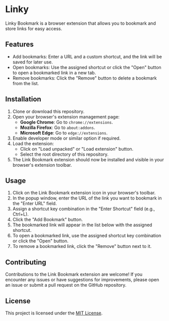 # Linky

Linky Bookmark is a browser extension that allows you to bookmark and store links for easy access.

## Features

- Add bookmarks: Enter a URL and a custom shortcut, and the link will be saved for later use.
- Open bookmarks: Use the assigned shortcut or click the "Open" button to open a bookmarked link in a new tab.
- Remove bookmarks: Click the "Remove" button to delete a bookmark from the list.

## Installation

1. Clone or download this repository.
2. Open your browser's extension management page:
   - **Google Chrome**: Go to `chrome://extensions`.
   - **Mozilla Firefox**: Go to `about:addons`.
   - **Microsoft Edge**: Go to `edge://extensions`.
3. Enable developer mode or similar option if required.
4. Load the extension:
   - Click on "Load unpacked" or "Load extension" button.
   - Select the root directory of this repository.
5. The Link Bookmark extension should now be installed and visible in your browser's extension toolbar.

## Usage

1. Click on the Link Bookmark extension icon in your browser's toolbar.
2. In the popup window, enter the URL of the link you want to bookmark in the "Enter URL" field.
3. Assign a shortcut key combination in the "Enter Shortcut" field (e.g., Ctrl+L).
4. Click the "Add Bookmark" button.
5. The bookmarked link will appear in the list below with the assigned shortcut.
6. To open a bookmarked link, use the assigned shortcut key combination or click the "Open" button.
7. To remove a bookmarked link, click the "Remove" button next to it.

## Contributing

Contributions to the Link Bookmark extension are welcome! If you encounter any issues or have suggestions for improvements, please open an issue or submit a pull request on the GitHub repository.

## License

This project is licensed under the [MIT License](LICENSE).
